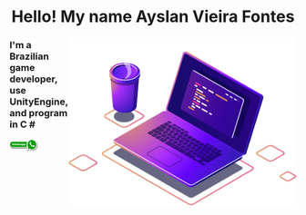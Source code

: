 
<!---
AyslanSE/AyslanSE is a ✨ special ✨ repository because its `README.md` (this file) appears on your GitHub profile.
You can click the Preview link to take a look at your changes.
--->
<style type="text/css">
	body{
		background-image: url(https://raw.githubusercontent.com/AyslanSE/AyslanSE/main/master/img/binarygif.gif);
		background-size: cover;
		background-repeat: no-repeat;
	}
</style>
<div style="background-image: url(https://raw.githubusercontent.com/AyslanSE/AyslanSE/main/master/img/binarygif.gif)">
<center><h1> Hello! My name Ayslan Vieira Fontes </h1></center>
<img src="https://raw.githubusercontent.com/AyslanSE/AyslanSE/main/master/img/computer-illustration.png" width="400px" align="right" alt="ayslan computer" style="max-width:100%;">
<h3> 
	I'm a Brazilian game developer, use UnityEngine, and program in C # </h3>

<!-- links de contatação -->
<a href="https://wa.me/557999864117" alt="WhatsApp" rel="nofollow"> <!-- whatsapp contato-->
	<img src="https://raw.githubusercontent.com/AyslanSE/AyslanSE/main/master/img/zap.png" width="50px" style="max-width:100%;">
</a>